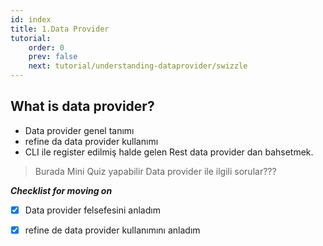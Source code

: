 ```yaml
---
id: index
title: 1.Data Provider
tutorial:
    order: 0
    prev: false
    next: tutorial/understanding-dataprovider/swizzle
---
```



 ## What is data provider?

- Data provider genel tanımı
- refine da data provider kullanımı
- CLI ile register edilmiş halde gelen Rest data provider dan bahsetmek.
    
> Burada Mini Quiz yapabilir
 Data provider ile ilgili sorular???
    
***Checklist for moving on***
- [x] Data provider felsefesini anladım
- [x] refine de data provider kullanımını anladım
    
